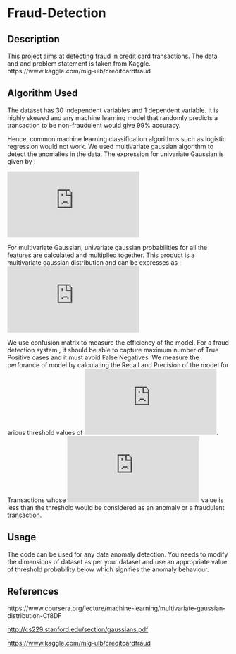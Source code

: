 <h1> Fraud-Detection </h1>
<h2> Description </h2>
This project aims at detecting fraud in credit card transactions. The data and and problem statement is taken from Kaggle. 
https://www.kaggle.com/mlg-ulb/creditcardfraud

<h2>Algorithm Used </h2>
The dataset has 30 independent variables and 1 dependent variable. It is highly skewed and any machine learning model that randomly predicts a transaction to be non-fraudulent would give 99% accuracy. 

Hence, common machine learning classification algorithms such as logistic regression would not work. We used multivariate gaussian algorithm to detect the anomalies in the data. 
The expression for univariate Gaussian is given by :

![univariate gaussian](https://latex.codecogs.com/gif.latex?%24%24p%28x%3B%5Cmu%2C%20%5Csigma%5E2%29%3D%20%5Cfrac%7B1%7D%7B%5Csqrt%7B2%5Cpi%5Csigma%5E2%7D%7Dexp%5Cleft%28-%5Cfrac%7B1%7D%7B2%5Csigma%5E2%7D%28x-%5Cmu%29%5E2%5Cright%29%24%24)

For multivariate Gaussian, univariate gaussian probabilities for all the features are calculated and multiplied together. This product is a multivariate gaussian distribution and can be expresses as :
![Multivariate Gaussian](https://latex.codecogs.com/gif.latex?%24%24p%28x%3B%5Cmu%2C%20%5CSigma%29%3D%20%5Cfrac%7B1%7D%7B%7B%282%5Cpi%29%5E%7Bn/2%7D%5Cleft%20%7C%20%5CSigma%20%5Cright%20%7C%5E%7B1/2%7D%7D%7Dexp%5Cleft%28-%5Cfrac%7B1%7D%7B2%7D%28x-%5Cmu%29%5ET%5CSigma%5E%7B-1%7D%28x-%5Cmu%29%5Cright%29%24%24)

We use confusion matrix to measure the efficiency of the model. For a fraud detection system , it should be able to capture maximum number of True Positive cases and it must avoid False Negatives. We measure the perforance of model by calculating the Recall and Precision of the model for arious threshold values of ![p](https://latex.codecogs.com/gif.latex?%24%24p%28x%3B%5Cmu%2C%20%5CSigma%29). Transactions whose ![p](https://latex.codecogs.com/gif.latex?%24%24p%28x%3B%5Cmu%2C%20%5CSigma%29) value is less than the threshold would be considered as an anomaly or a fraudulent transaction.

<h2> Usage </h2>
The code can be used for any data anomaly detection. You needs to modify the dimensions of dataset as per your dataset and use an appropriate value of threshold probability below which signifies the anomaly behaviour.
<h2> References </h2>
https://www.coursera.org/lecture/machine-learning/multivariate-gaussian-distribution-Cf8DF

http://cs229.stanford.edu/section/gaussians.pdf

https://www.kaggle.com/mlg-ulb/creditcardfraud
